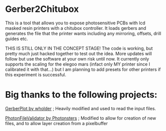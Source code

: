 # Gerber2Chitubox
This is a tool that allows you to expose photosensitive PCBs with lcd masked resin printers with a chitubox controller.
It loads gerbers and generates the file that the printer wants including any mirroring, offsets, drill guides etc.

THIS IS STILL ONLY IN THE CONCEPT STAGE! The code is working, but pretty much just hacked together to test out the idea. More updates will follow but use the software at your own risk until now.
It currently only supports the scaling for the elegoo mars (infact only MY printer since I calibrated it with that...) but I am planning to add presets for other printers if this experiment is successful.

# Big thanks to the following projects:
[GerberPlot by wholder](https://github.com/wholder/GerberPlot) ; Heavily modified and used to read the input files.

[PhotonFileValidator by Photonsters](https://github.com/Photonsters/PhotonFileValidator) ; Modified to allow for creation of new files, and to allow layer creation from a pixelbuffer
